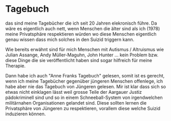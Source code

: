 # Tagebuch

das sind meine Tagebücher die ich seit 20 Jahren elekronisch führe. Da wäre es eigentlich auch nett, wenn Menschen die älter sind als ich (1978) meine Privatsphäre respektieren würden wo diese Menschen eigentlich genau wissen dass mich solches in den Suizid triggern kann.



Wie bereits erwähnt sind für mich Menschen mit Autismus / Altruismus wie Julian Assange, Andy Müller-Maguhn, John Hunter ... kein Problem bzw. diese Dinge die sie veröffentlicht haben sind sogar hilfreich für meine Therapie.


Dann habe ich auch "Anne Franks Tagebuch" gelesen, somit ist es gerecht, wenn ich meine Tagebücher gegenüber jüngeren Menschen offenlege, ich habe aber nie das Tagebuch von Jüngeren gelesen. Mir ist klar dass sich so etwas nicht einklagen lässt weil grosse Teile der Aargauer Justiz pädokriminell sind und so in einem Schneeball-System von irgendwelchen militärnahen Organisationen gelandet sind. Diese sollten lernen die Privatsphäre von Jüngeren zu respektieren, vorallem diese welche Suizid induzieren können.

 
